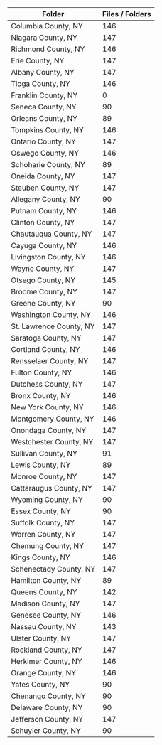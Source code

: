 | Folder                  |   Files / Folders |
|-------------------------|-------------------|
| Columbia County, NY     |               146 |
| Niagara County, NY      |               147 |
| Richmond County, NY     |               146 |
| Erie County, NY         |               147 |
| Albany County, NY       |               147 |
| Tioga County, NY        |               146 |
| Franklin County, NY     |                 0 |
| Seneca County, NY       |                90 |
| Orleans County, NY      |                89 |
| Tompkins County, NY     |               146 |
| Ontario County, NY      |               147 |
| Oswego County, NY       |               146 |
| Schoharie County, NY    |                89 |
| Oneida County, NY       |               147 |
| Steuben County, NY      |               147 |
| Allegany County, NY     |                90 |
| Putnam County, NY       |               146 |
| Clinton County, NY      |               147 |
| Chautauqua County, NY   |               147 |
| Cayuga County, NY       |               146 |
| Livingston County, NY   |               146 |
| Wayne County, NY        |               147 |
| Otsego County, NY       |               145 |
| Broome County, NY       |               147 |
| Greene County, NY       |                90 |
| Washington County, NY   |               146 |
| St. Lawrence County, NY |               147 |
| Saratoga County, NY     |               147 |
| Cortland County, NY     |               146 |
| Rensselaer County, NY   |               147 |
| Fulton County, NY       |               146 |
| Dutchess County, NY     |               147 |
| Bronx County, NY        |               146 |
| New York County, NY     |               146 |
| Montgomery County, NY   |               146 |
| Onondaga County, NY     |               147 |
| Westchester County, NY  |               147 |
| Sullivan County, NY     |                91 |
| Lewis County, NY        |                89 |
| Monroe County, NY       |               147 |
| Cattaraugus County, NY  |               147 |
| Wyoming County, NY      |                90 |
| Essex County, NY        |                90 |
| Suffolk County, NY      |               147 |
| Warren County, NY       |               147 |
| Chemung County, NY      |               147 |
| Kings County, NY        |               146 |
| Schenectady County, NY  |               147 |
| Hamilton County, NY     |                89 |
| Queens County, NY       |               142 |
| Madison County, NY      |               147 |
| Genesee County, NY      |               146 |
| Nassau County, NY       |               143 |
| Ulster County, NY       |               147 |
| Rockland County, NY     |               147 |
| Herkimer County, NY     |               146 |
| Orange County, NY       |               146 |
| Yates County, NY        |                90 |
| Chenango County, NY     |                90 |
| Delaware County, NY     |                90 |
| Jefferson County, NY    |               147 |
| Schuyler County, NY     |                90 |